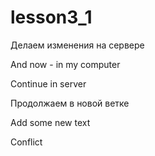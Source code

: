 # lesson3_1

Делаем изменения на сервере

And now - in my computer

Continue in server

Продолжаем в новой ветке

Add some new text

Conflict